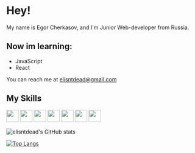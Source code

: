 # Hey!

My name is Egor Cherkasov, and I'm Junior Web-developer from Russia. 


## Now im learning: 

- JavaScript
- React

You can reach me at <a href="mailto:elisntdead@gmail.com">elisntdead@gmail.com</a>

## My Skills
<img height="32" width="32" src="https://cdn.simpleicons.org/html5"> <img height="32" width="32" src="https://cdn.simpleicons.org/css3"> <img height="32" width="32" src="https://cdn.simpleicons.org/sass"> <img height="32" width="32" src="https://cdn.simpleicons.org/python"> <img height="32" width="32" src="https://cdn.simpleicons.org/django"> <img height="32" width="32" src="https://cdn.simpleicons.org/csharp"> <img height="32" width="32" src="https://cdn.simpleicons.org/mysql">

![elisntdead's GitHub stats](https://github-readme-stats.vercel.app/api?username=elisntdead&show_icons=true&theme=gruvbox)

[![Top Langs](https://github-readme-stats.vercel.app/api/top-langs/?username=elisntdead&layout=compact&theme=gruvbox)](https://github.com/anuraghazra/github-readme-stats)
